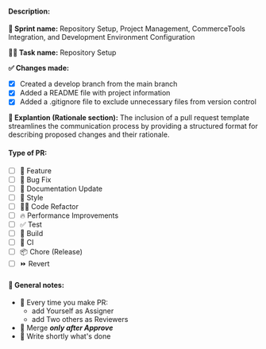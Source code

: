 #### Description:
**🏃 Sprint name:** Repository Setup, Project Management, CommerceTools Integration, and Development Environment Configuration

**🧑‍💻 Task name:** Repository Setup

**✅ Changes made:**
  - [x] Created a develop branch from the main branch
  - [x] Added a README file with project information
  - [x] Added a .gitignore file to exclude unnecessary files from version control

**🔎 Explantion (Rationale section):**
The inclusion of a pull request template streamlines the communication process by providing a structured format for describing proposed changes and their rationale.

#### Type of PR:

- [ ] 🍕 Feature
- [ ] 🐛 Bug Fix
- [ ] 📝 Documentation Update
- [ ] 🎨 Style
- [ ] 🧑‍💻 Code Refactor
- [ ] 🔥 Performance Improvements
- [ ] ✅ Test
- [ ] 🤖 Build
- [ ] 🔁 CI
- [ ] 📦 Chore (Release)
- [ ] ⏩ Revert

#### 📝 General notes:
- 📌 Every time you make PR: 
  - add Yourself as Assigner 
  - add Two others as Reviewers
- 📌 Merge __*only after Approve*__
- 📌 Write shortly what's done
